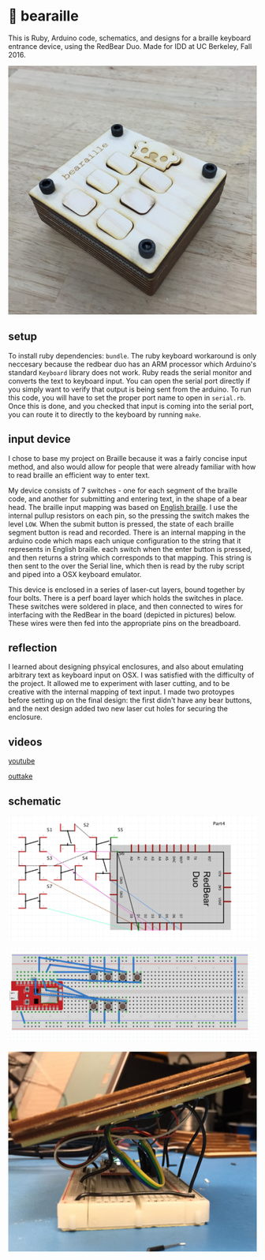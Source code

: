 :bear: bearaille
===============

This is Ruby, Arduino code, schematics, and designs for a braille keyboard
entrance device, using the RedBear Duo. Made for IDD at UC Berkeley, Fall 2016.

![bearaille](/images/finished.jpg)


## setup

To install ruby dependencies: `bundle`. The ruby keyboard workaround is only
neccesary because the redbear duo has an ARM processor which Arduino's standard
`Keyboard` library does not work. Ruby reads the serial monitor and converts
the text to keyboard input. You can open the serial port directly if you simply
want to verify that output is being sent from the arduino. To run this code,
you will have to set the proper port name to open in `serial.rb`. Once this is
done, and you checked that input is coming into the serial port, you can route
it to directly to the keyboard by running `make`.


## input device

I chose to base my project on Braille because it was a fairly concise input
method, and also would allow for people that were already familiar with how to
read braille an efficient way to enter text.

My device consists of 7 switches - one for each segment of the braille code,
and another for submitting and entering text, in the shape of a bear head. The
braille input mapping was based on [English braille][eng]. I use the internal
pullup resistors on each pin, so the pressing the switch makes the level `LOW`.
When the submit button is pressed, the state of each braille segment button is
read and recorded. There is an internal mapping in the arduino code which maps
each unique configuration to the string that it represents in English braille.
each switch when the enter button is pressed, and then returns a string which
corresponds to that mapping. This string is then sent to the over the Serial
line, which then is read by the ruby script and piped into a OSX keyboard
emulator.

This device is enclosed in a series of laser-cut layers, bound together by four
bolts. There is a perf board layer which holds the switches in place. These
switches were soldered in place, and then connected to wires for interfacing
with the RedBear in the board (depicted in pictures) below. These wires were
then fed into the appropriate pins on the breadboard.

[eng]:https://en.wikipedia.org/wiki/English_Braille


## reflection

I learned about designing phsyical enclosures, and also about emulating
arbitrary text as keyboard input on OSX. I was satisfied with the difficulty of
the project. It allowed me to experiment with laser cutting, and to be creative
with the internal mapping of text input. I made two protoypes before setting up
on the final design: the first didn't have any bear buttons, and the next
design added two new laser cut holes for securing the enclosure.


## videos

[youtube]()

[outtake](https://youtu.be/TLDJAm3al_s)


## schematic

![schematic](/images/schematic.png)

![wiring](/images/wiring.png)

![under](/images/under-wiring.jpg)

